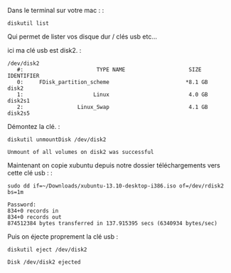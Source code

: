Dans le terminal sur votre mac : :

    diskutil list

Qui permet de lister vos disque dur / clés usb etc…

ici ma clé usb est disk2. :

    /dev/disk2
       #:                       TYPE NAME                    SIZE       IDENTIFIER
       0:     FDisk_partition_scheme                        *8.1 GB     disk2
       1:                      Linux                         4.0 GB     disk2s1
       2:                 Linux_Swap                         4.1 GB     disk2s5

Démontez la clé. :

    diskutil unmountDisk /dev/disk2

    Unmount of all volumes on disk2 was successful

Maintenant on copie xubuntu depuis notre dossier téléchargements vers
cette clé usb : :

    sudo dd if=~/Downloads/xubuntu-13.10-desktop-i386.iso of=/dev/rdisk2 bs=1m

    Password:
    834+0 records in
    834+0 records out
    874512384 bytes transferred in 137.915395 secs (6340934 bytes/sec)

Puis on éjecte proprement la clé usb :

    diskutil eject /dev/disk2

    Disk /dev/disk2 ejected
